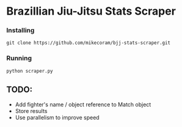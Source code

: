 # Brazillian Jiu-Jitsu Stats Scraper

### Installing
```
git clone https://github.com/mikecoram/bjj-stats-scraper.git
```

### Running
```
python scraper.py
```

## TODO:
* Add fighter's name / object reference to Match object
* Store results
* Use parallelism to improve speed